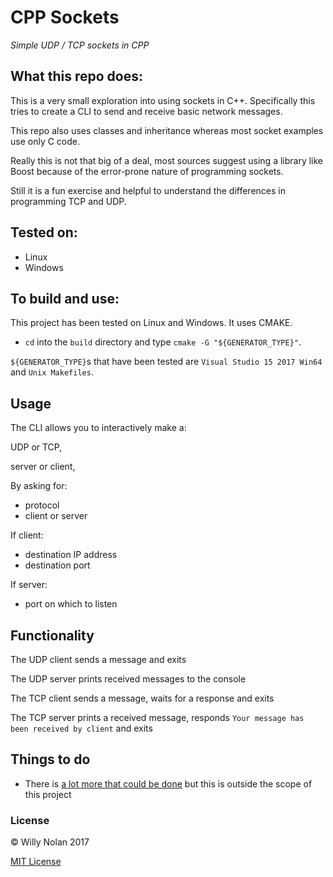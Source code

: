 # CPP Sockets
*Simple UDP / TCP sockets in CPP*

## What this repo does:
This is a very small exploration into using sockets in C++. Specifically this tries to create a CLI to send and receive basic network messages.

This repo also uses classes and inheritance whereas most socket examples use only C code.

Really this is not that big of a deal, most sources suggest using a library like Boost because of the error-prone nature of programming sockets. 

Still it is a fun exercise and helpful to understand the differences in programming TCP and UDP.

## Tested on:
- Linux
- Windows

## To build and use:
This project has been tested on Linux and Windows. It uses CMAKE.

- `cd` into the `build` directory and type `cmake -G "${GENERATOR_TYPE}"`.

`${GENERATOR_TYPE}`s that have been tested are `Visual Studio 15 2017 Win64` and `Unix Makefiles`.

## Usage
The CLI allows you to interactively make a:

UDP or TCP, 

server or client,

By asking for:
- protocol
- client or server

If client:
- destination IP address
- destination port

If server:
- port on which to listen

## Functionality
The UDP client sends a message and exits

The UDP server prints received messages to the console

The TCP client sends a message, waits for a response and exits

The TCP server prints a received message, responds `Your message has been received by client` and exits

## Things to do
- There is [a lot more that could be done](http://beej.us/guide/bgnet/output/html/singlepage/bgnet.html) but this is outside the scope of this project
	
### License

:copyright: Willy Nolan 2017

[MIT License](http://en.wikipedia.org/wiki/MIT_License)
